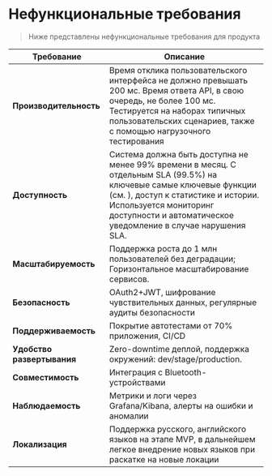# Нефункциональные требования

> Ниже представлены нефункциональные требования для продукта

| Требование          | Описание |
|------|------|
| **Производительность** | Время отклика пользовательского интерфейса не должно превышать 200 мс. Время ответа API, в свою очередь, не более 100 мс. Тестируется на наборах типичных пользовательских сценариев, также с помощью нагрузочного тестирования |
| **Доступность**        | Система должна быть доступна не менее 99% времени в месяц. С отдельным SLA (99.5%) на ключевые самые ключевые функции (см. ), доступ к статистике и истории. Используется мониторинг доступности и автоматическое уведомление в случае нарушения SLA. |
| **Масштабируемость**   | Поддержка роста до 1 млн пользователей без деградации; Горизонтальное масштабирование сервисов. |
| **Безопасность**       | OAuth2+JWT, шифрование чувствительных данных, регулярные аудиты безопасности |
| **Поддерживаемость**   | Покрытие автотестами от 70% приложения, CI/CD |
| **Удобство развертывания** | Zero-downtime деплой, поддержка окружений: dev/stagе/production. |
| **Совместимость**      | Интеграция с Bluetooth-устройствами |
| **Наблюдаемость**      | Метрики и логи через Grafana/Kibana, алерты на ошибки и аномалии |
| **Локализация**        | Поддержка русского, английского языков на этапе MVP, в дальнейшем легкое внедрение новых языков при раскатке на новые локации |
